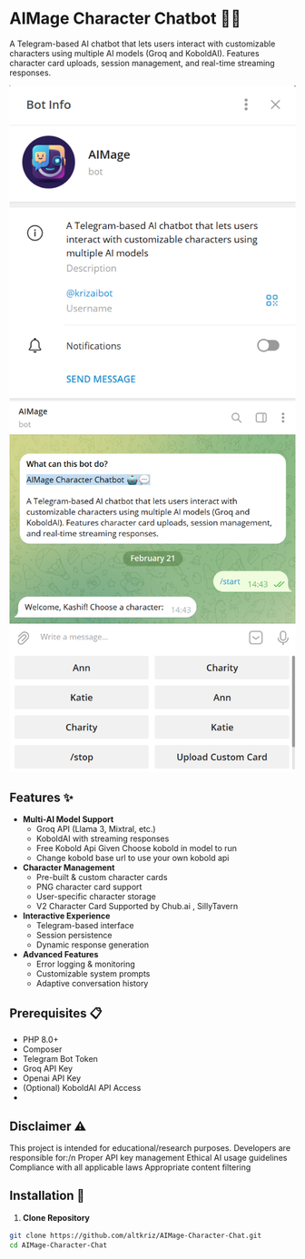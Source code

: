 # AIMage Character Chatbot 🤖💬

A Telegram-based AI chatbot that lets users interact with customizable characters using multiple AI models (Groq and KoboldAI). Features character card uploads, session management, and real-time streaming responses.

![Demo](https://raw.githubusercontent.com/altkriz/AIMage-Character-Chat/refs/heads/main/img/img1.png) 
![Demo](https://raw.githubusercontent.com/altkriz/AIMage-Character-Chat/refs/heads/main/img/img2.png) 

## Features ✨

- **Multi-AI Model Support**
  - Groq API (Llama 3, Mixtral, etc.)
  - KoboldAI with streaming responses
  - Free Kobold Api Given Choose kobold in model to run
  - Change kobold base url to use your own kobold api
- **Character Management**
  - Pre-built & custom character cards
  - PNG character card support
  - User-specific character storage
  - V2 Character Card Supported by Chub.ai , SillyTavern 
- **Interactive Experience**
  - Telegram-based interface
  - Session persistence
  - Dynamic response generation
- **Advanced Features**
  - Error logging & monitoring
  - Customizable system prompts
  - Adaptive conversation history

## Prerequisites 📋

- PHP 8.0+
- Composer
- Telegram Bot Token
- Groq API Key
- Openai API Key 
- (Optional) KoboldAI API Access
- 
## **Disclaimer** ⚠️
This project is intended for educational/research purposes. Developers are responsible for:/n
Proper API key management
Ethical AI usage guidelines
Compliance with all applicable laws
Appropriate content filtering
  

## Installation 🚀

1. **Clone Repository**
```bash
git clone https://github.com/altkriz/AIMage-Character-Chat.git
cd AIMage-Character-Chat

```



